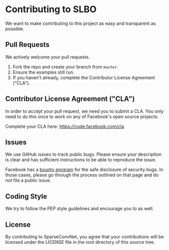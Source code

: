 # Contributing to SLBO
We want to make contributing to this project as easy and transparent as
possible.

## Pull Requests
We actively welcome your pull requests.

1. Fork the repo and create your branch from `master`.
2. Ensure the examples still run.
3. If you haven't already, complete the Contributor License Agreement ("CLA").

## Contributor License Agreement ("CLA")
In order to accept your pull request, we need you to submit a CLA. You only need
to do this once to work on any of Facebook's open source projects.

Complete your CLA here: <https://code.facebook.com/cla>

## Issues
We use GitHub issues to track public bugs. Please ensure your description is
clear and has sufficient instructions to be able to reproduce the issue.

Facebook has a [bounty program](https://www.facebook.com/whitehat/) for the safe
disclosure of security bugs. In those cases, please go through the process
outlined on that page and do not file a public issue.

## Coding Style  
We try to follow the PEP style guidelines and encourage you to as well.

## License
By contributing to SparseConvNet, you agree that your contributions will be licensed
under the LICENSE file in the root directory of this source tree.